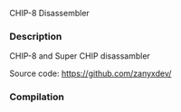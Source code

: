 CHIP-8 Disassembler
### Description

CHIP-8 and Super CHIP disassambler

Source code: https://github.com/zanyxdev/

### Compilation

